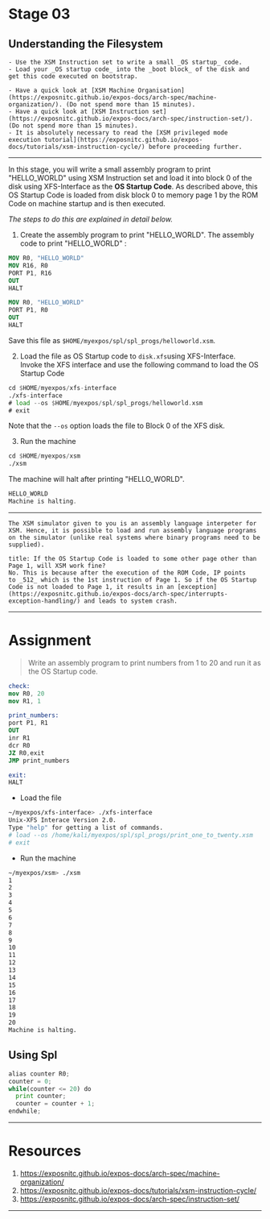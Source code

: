 # Stage 03

## Understanding the Filesystem

```ad-abstract
- Use the XSM Instruction set to write a small _OS startup_ code.
- Load your _OS startup code_ into the _boot block_ of the disk and get this code executed on bootstrap.
```

```ad-attention
- Have a quick look at [XSM Machine Organisation](https://exposnitc.github.io/expos-docs/arch-spec/machine-organization/). (Do not spend more than 15 minutes).
- Have a quick look at [XSM Instruction set](https://exposnitc.github.io/expos-docs/arch-spec/instruction-set/). (Do not spend more than 15 minutes).
- It is absolutely necessary to read the [XSM privileged mode execution tutorial](https://exposnitc.github.io/expos-docs/tutorials/xsm-instruction-cycle/) before proceeding further.
```

---
In this stage, you will write a small assembly program to print "HELLO_WORLD" using XSM Instruction set and load it into block 0 of the disk using XFS-Interface as the **OS Startup Code**. As described above, this OS Startup Code is loaded from disk block 0 to memory page 1 by the ROM Code on machine startup and is then executed.

_The steps to do this are explained in detail below._

1) Create the assembly program to print "HELLO_WORLD". The assembly code to print "HELLO_WORLD" :

```nasm
MOV R0, "HELLO_WORLD"
MOV R16, R0
PORT P1, R16
OUT
HALT
```

```nasm
MOV R0, "HELLO_WORLD"
PORT P1, R0
OUT
HALT
```

Save this file as `$HOME/myexpos/spl/spl_progs/helloworld.xsm`.

2) Load the file as OS Startup code to `disk.xfs`using XFS-Interface.  
Invoke the XFS interface and use the following command to load the OS Startup Code

```asm
cd $HOME/myexpos/xfs-interface
./xfs-interface
# load --os $HOME/myexpos/spl/spl_progs/helloworld.xsm
# exit
```

Note that the `--os` option loads the file to Block 0 of the XFS disk.

3) Run the machine  

```asm
cd $HOME/myexpos/xsm
./xsm
```

The machine will halt after printing "HELLO_WORLD".

```asm
HELLO_WORLD
Machine is halting.
```

---

```ad-note
The XSM simulator given to you is an assembly language interpeter for XSM. Hence, it is possible to load and run assembly language programs on the simulator (unlike real systems where binary programs need to be supplied).
```

```ad-question
title: If the OS Startup Code is loaded to some other page other than Page 1, will XSM work fine?
No. This is because after the execution of the ROM Code, IP points to _512_ which is the 1st instruction of Page 1. So if the OS Startup Code is not loaded to Page 1, it results in an [exception](https://exposnitc.github.io/expos-docs/arch-spec/interrupts-exception-handling/) and leads to system crash.
```

---

# Assignment
> Write an assembly program to print numbers from 1 to 20 and run it as the OS Startup code.

```nasm
check:
mov R0, 20
mov R1, 1

print_numbers:
port P1, R1
OUT
inr R1
dcr R0
JZ R0,exit
JMP print_numbers

exit:
HALT
```

+ Load the file
```bash
~/myexpos/xfs-interface> ./xfs-interface
Unix-XFS Interace Version 2.0. 
Type "help" for getting a list of commands.
# load --os /home/kali/myexpos/spl/spl_progs/print_one_to_twenty.xsm
# exit
```

+ Run the machine
```bash
~/myexpos/xsm> ./xsm
1
2
3
4
5
6
7
8
9
10
11
12
13
14
15
16
17
18
19
20
Machine is halting.
```

## Using Spl
```python
alias counter R0;
counter = 0;
while(counter <= 20) do
  print counter;
  counter = counter + 1;
endwhile;
```

---

# Resources

1. https://exposnitc.github.io/expos-docs/arch-spec/machine-organization/
2. https://exposnitc.github.io/expos-docs/tutorials/xsm-instruction-cycle/
3. https://exposnitc.github.io/expos-docs/arch-spec/instruction-set/


---







